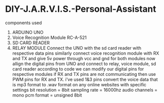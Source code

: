 # DIY-J.A.R.V.I.S.-Personal-Assistant
components used
1. ARDUINO UNO
2. Voice Recognition Module RC-A-521
3. SD CARD READER
4. RELAY MODULE
Connect the UNO with the sd card reader with respective data pins
similarly connect voice recognition module with RX and TX and give 5v power through vcc and gnd for both modules
now allign the digital pins from UNO and connect to relay, voice module, sd card reader
according to code we can modify our digital pins for respective modules
if RX and TX pins are not communicating
then use PWM pins for RX and TX. i've used 1&3 pins
convert the voice data that is mp3 format to .wav format on any online websites with specific settings
bit resolution = 8bit
sampling rate = 16000hz
audio channels = mono
pcm format = unsigned 8bit

                           

